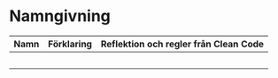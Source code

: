# Namngivning

| Namn       | Förklaring         | Reflektion och regler från Clean Code |
|------------|--------------------|---------------------------------------|
|            |                    |                                       |
|            |                    |                                       |
|            |                    |                                       |
|            |                    |                                       |
|            |                    |                                       |